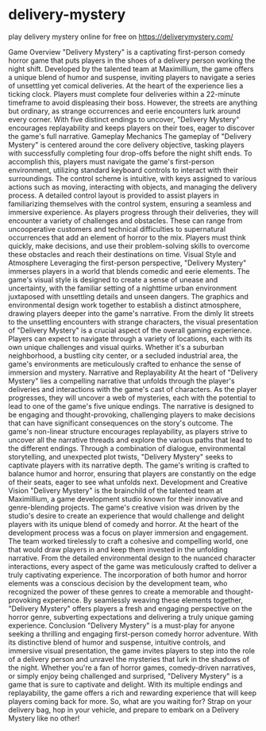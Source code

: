 # delivery-mystery
play delivery mystery online for free  on  https://deliverymystery.com/ 

Game Overview
"Delivery Mystery" is a captivating first-person comedy horror game that puts players in the shoes of a delivery person working the night shift. Developed by the talented team at Maximillium, the game offers a unique blend of humor and suspense, inviting players to navigate a series of unsettling yet comical deliveries.
At the heart of the experience lies a ticking clock. Players must complete four deliveries within a 22-minute timeframe to avoid displeasing their boss. However, the streets are anything but ordinary, as strange occurrences and eerie encounters lurk around every corner. With five distinct endings to uncover, "Delivery Mystery" encourages replayability and keeps players on their toes, eager to discover the game's full narrative.
Gameplay Mechanics
The gameplay of "Delivery Mystery" is centered around the core delivery objective, tasking players with successfully completing four drop-offs before the night shift ends. To accomplish this, players must navigate the game's first-person environment, utilizing standard keyboard controls to interact with their surroundings.
The control scheme is intuitive, with keys assigned to various actions such as moving, interacting with objects, and managing the delivery process. A detailed control layout is provided to assist players in familiarizing themselves with the control system, ensuring a seamless and immersive experience.
As players progress through their deliveries, they will encounter a variety of challenges and obstacles. These can range from uncooperative customers and technical difficulties to supernatural occurrences that add an element of horror to the mix. Players must think quickly, make decisions, and use their problem-solving skills to overcome these obstacles and reach their destinations on time.
Visual Style and Atmosphere
Leveraging the first-person perspective, "Delivery Mystery" immerses players in a world that blends comedic and eerie elements. The game's visual style is designed to create a sense of unease and uncertainty, with the familiar setting of a nighttime urban environment juxtaposed with unsettling details and unseen dangers.
The graphics and environmental design work together to establish a distinct atmosphere, drawing players deeper into the game's narrative. From the dimly lit streets to the unsettling encounters with strange characters, the visual presentation of "Delivery Mystery" is a crucial aspect of the overall gaming experience.
Players can expect to navigate through a variety of locations, each with its own unique challenges and visual quirks. Whether it's a suburban neighborhood, a bustling city center, or a secluded industrial area, the game's environments are meticulously crafted to enhance the sense of immersion and mystery.
Narrative and Replayability
At the heart of "Delivery Mystery" lies a compelling narrative that unfolds through the player's deliveries and interactions with the game's cast of characters. As the player progresses, they will uncover a web of mysteries, each with the potential to lead to one of the game's five unique endings.
The narrative is designed to be engaging and thought-provoking, challenging players to make decisions that can have significant consequences on the story's outcome. The game's non-linear structure encourages replayability, as players strive to uncover all the narrative threads and explore the various paths that lead to the different endings.
Through a combination of dialogue, environmental storytelling, and unexpected plot twists, "Delivery Mystery" seeks to captivate players with its narrative depth. The game's writing is crafted to balance humor and horror, ensuring that players are constantly on the edge of their seats, eager to see what unfolds next.
Development and Creative Vision
"Delivery Mystery" is the brainchild of the talented team at Maximillium, a game development studio known for their innovative and genre-blending projects. The game's creative vision was driven by the studio's desire to create an experience that would challenge and delight players with its unique blend of comedy and horror.
At the heart of the development process was a focus on player immersion and engagement. The team worked tirelessly to craft a cohesive and compelling world, one that would draw players in and keep them invested in the unfolding narrative. From the detailed environmental design to the nuanced character interactions, every aspect of the game was meticulously crafted to deliver a truly captivating experience.
The incorporation of both humor and horror elements was a conscious decision by the development team, who recognized the power of these genres to create a memorable and thought-provoking experience. By seamlessly weaving these elements together, "Delivery Mystery" offers players a fresh and engaging perspective on the horror genre, subverting expectations and delivering a truly unique gaming experience.
Conclusion
"Delivery Mystery" is a must-play for anyone seeking a thrilling and engaging first-person comedy horror adventure. With its distinctive blend of humor and suspense, intuitive controls, and immersive visual presentation, the game invites players to step into the role of a delivery person and unravel the mysteries that lurk in the shadows of the night.
Whether you're a fan of horror games, comedy-driven narratives, or simply enjoy being challenged and surprised, "Delivery Mystery" is a game that is sure to captivate and delight. With its multiple endings and replayability, the game offers a rich and rewarding experience that will keep players coming back for more.
So, what are you waiting for? Strap on your delivery bag, hop in your vehicle, and prepare to embark on a Delivery Mystery like no other!
